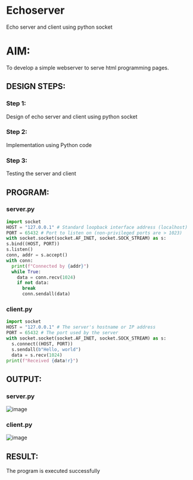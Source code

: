 # Echoserver

Echo server and client using python socket

# AIM:

To develop a simple webserver to serve html programming pages.

## DESIGN STEPS:

### Step 1:

Design of echo server and client using python socket


### Step 2:

Implementation using Python code


### Step 3:

Testing the server and client 


## PROGRAM:


### server.py

```python
import socket
HOST = "127.0.0.1" # Standard loopback interface address (localhost)
PORT = 65432 # Port to listen on (non-privileged ports are > 1023)
with socket.socket(socket.AF_INET, socket.SOCK_STREAM) as s:
s.bind((HOST, PORT))
s.listen()
conn, addr = s.accept()
with conn:
  print(f"Connected by {addr}")
  while True:
    data = conn.recv(1024)
    if not data:
      break
      conn.sendall(data)
```

### client.py

```python
import socket
HOST = "127.0.0.1" # The server's hostname or IP address
PORT = 65432 # The port used by the server
with socket.socket(socket.AF_INET, socket.SOCK_STREAM) as s:
  s.connect((HOST, PORT))
  s.sendall(b"Hello, world")
  data = s.recv(1024)
print(f"Received {data!r}")

```


## OUTPUT:

### server.py
![image](https://github.com/user-attachments/assets/9af1c138-cd03-4c54-ac6d-318c53e84139)


### client.py

![image](https://github.com/user-attachments/assets/8230d39a-3f86-4d15-8a58-aeb7164eca2b)


## RESULT:

The program is executed successfully
